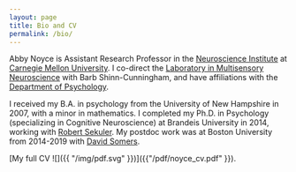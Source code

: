 ```yaml
---
layout: page
title: Bio and CV
permalink: /bio/
---
```


Abby Noyce is Assistant Research Professor  in the [Neuroscience Institute](https://www.cmu.edu/ni/) at [Carnegie Mellon University](http://cmu.edu). I co-direct the [Laboratory in Multisensory Neuroscience](https://www.cmu.edu/dietrich/psychology/shinn/) with Barb Shinn-Cunningham, and have affiliations with the [Department of Psychology](https://www.cmu.edu/dietrich/psychology/).

I received my B.A. in psychology from the University of New Hampshire in 2007, with a minor in mathematics. I completed my Ph.D. in Psychology (specializing in Cognitive Neuroscience) at Brandeis University in 2014, working with [Robert Sekuler](http://people.brandeis.edu/~sekuler). My postdoc work was at Boston University from 2014-2019 with [David Somers](http://sites.bu.edu/fmri/).

[My full CV ![]({{ "/img/pdf.svg" }})]({{"/pdf/noyce_cv.pdf" }}).
